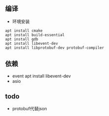 ## 编译
* 环境安装
``` shell
apt install cmake
apt install build-essential
apt install gdb
apt install libevent-dev
apt install libprotobuf-dev protobuf-compiler
```
## 依赖

* event apt install libevent-dev
* asio


## todo
* protobuf代替json